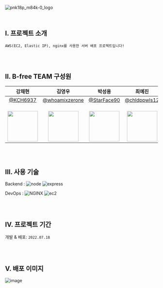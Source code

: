 ![pnk18p_m84k-0_logo](https://user-images.githubusercontent.com/48710060/183395276-52c07ed1-c89e-4f2d-91cf-75ea8ab3089c.jpeg)

<br/>

## I. 프로젝트 소개
```bash!
AWS(EC2, Elastic IP), nginx를 사용한 서버 배포 프로젝트입니다!
```

<br/><br/>

## II. B-free TEAM 구성원
|                                 **강채현**                                 |                                    **김영우**                                    |                                  **박성용**                                   |                                   **최예진**                                   |                                 **오주환**                                 |
| :------------------------------------------------------------------------: | :------------------------------------------------------------------------------: | :---------------------------------------------------------------------------: | :----------------------------------------------------------------------------: | :------------------------------------------------------------------------: |
|                   [@KCH6937](https://github.com/KCH6937)                   |                [@whoamixzerone](https://github.com/whoamixzerone)                |                 [@StarFace90](https://github.com/StarFace90)                  |                 [@chldppwls12](https://github.com/chldppwls12)                 |                   [@juhwano](https://github.com/juhwano)                   |
| <br/><img src="https://avatars.githubusercontent.com/KCH6937" width="100"> | <br/><img src="https://avatars.githubusercontent.com/whoamixzerone" width="100"> | <br/><img src="https://avatars.githubusercontent.com/StarFace90" width="100"> | <br/><img src="https://avatars.githubusercontent.com/chldppwls12" width="100"> | <br/><img src="https://avatars.githubusercontent.com/juhwano" width="100"> |

<br/><br/>

## III. 사용 기술

Backend : ![node](https://img.shields.io/badge/-node.js-sucsess) ![express](https://img.shields.io/badge/-express-gray)

DevOps : ![NGINX](https://img.shields.io/badge/-NGINX-0D974D) ![ec2](https://img.shields.io/badge/-AWS_EC2-FF9900)

<br/><br/>

## Ⅳ. 프로젝트 기간
개발 & 배포: `2022.07.18`<br/>

<br/><br/>

## V. 배포 이미지
![image](https://user-images.githubusercontent.com/48710060/183399773-c12aad52-bacb-45a6-98ed-b86bcc196734.png)

